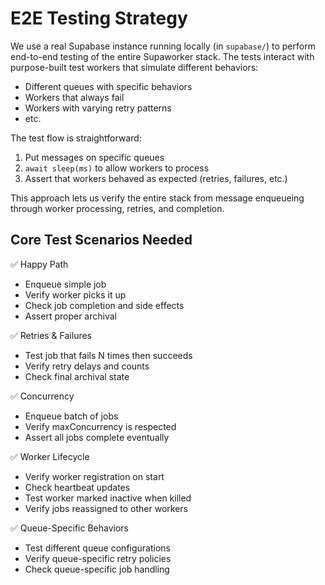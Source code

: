 # E2E Testing Strategy

We use a real Supabase instance running locally (in `supabase/`) to perform end-to-end testing of the entire Supaworker stack. The tests interact with purpose-built test workers that simulate different behaviors:

- Different queues with specific behaviors
- Workers that always fail
- Workers with varying retry patterns
- etc.

The test flow is straightforward:
1. Put messages on specific queues
2. `await sleep(ms)` to allow workers to process
3. Assert that workers behaved as expected (retries, failures, etc.)

This approach lets us verify the entire stack from message enqueueing through worker processing, retries, and completion.

## Core Test Scenarios Needed

✅ Happy Path
- Enqueue simple job
- Verify worker picks it up
- Check job completion and side effects
- Assert proper archival

✅ Retries & Failures
- Test job that fails N times then succeeds
- Verify retry delays and counts
- Check final archival state

✅ Concurrency
- Enqueue batch of jobs
- Verify maxConcurrency is respected
- Assert all jobs complete eventually

✅ Worker Lifecycle
- Verify worker registration on start
- Check heartbeat updates
- Test worker marked inactive when killed
- Verify jobs reassigned to other workers

✅ Queue-Specific Behaviors
- Test different queue configurations
- Verify queue-specific retry policies
- Check queue-specific job handling
